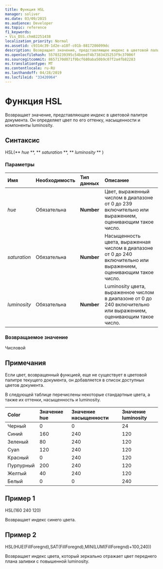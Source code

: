 ```yaml
---
title: Функция HSL
manager: soliver
ms.date: 03/09/2015
ms.audience: Developer
ms.topic: reference
f1_keywords:
- Vis_DSS.chm82251438
localization_priority: Normal
ms.assetid: c9314c39-1d2e-a18f-c01b-8817286099dc
description: Возвращает значение, представляющее индекс в цветовой палитре документа. Он определяет цвет по его оттенку, насыщенности и компоненты luminosity.
ms.openlocfilehash: 55703239395c54beedf4b7383435253f9c37006f
ms.sourcegitcommit: 8657170d071f9bcf680aba50b9c07f2a4fb82283
ms.translationtype: MT
ms.contentlocale: ru-RU
ms.lasthandoff: 04/28/2019
ms.locfileid: "33420964"
---
```

# <a name="hsl-function"></a>Функция HSL

Возвращает значение, представляющее индекс в цветовой палитре документа. Он определяет цвет по его оттенку, насыщенности и компоненты luminosity.
  
## <a name="syntax"></a>Синтаксис

HSL(** *hue* **, ** *saturation* **, ** *luminosity* ** ) 
  
### <a name="parameters"></a>Параметры

|**Имя**|**Необходимость**|**Тип данных**|**Описание**|
|:-----|:-----|:-----|:-----|
| _hue_ <br/> |Обязательна  <br/> |**Number** <br/> |Цвет, выраженный числом в диапазоне от 0 до 239 включительно или выражением, оценивающим такое число.  <br/> |
| _saturation_ <br/> |Обязательна  <br/> |**Number** <br/> |Насыщенность цвета, выраженная числом в диапазоне от 0 до 240 включительно или выражением, оценивающим такое число.  <br/> |
| _luminosity_ <br/> |Обязательна  <br/> |**Number** <br/> | Luminosity цвета, выраженное числом в диапазоне от 0 до 240 включительно или выражением, оценивающим такое число.  <br/> |
   
### <a name="return-value"></a>Возвращаемое значение

Числовой
  
## <a name="remarks"></a>Примечания

Если цвет, возвращенный функцией, еще не существует в цветовой палитре текущего документа, он добавляется в список доступных цветов документа. 
  
В следующей таблице перечислены некоторые стандартные цвета, а также их оттенки, насыщенность и luminosity. 
  
|**Color**|**Значение hue**|**Значение насыщенности**|**Значение luminosity**|
|:-----|:-----|:-----|:-----|
|Черный  <br/> |0  <br/> |0  <br/> |24  <br/> |
|Синий  <br/> |160  <br/> |240  <br/> |120  <br/> |
|Зеленый  <br/> |80  <br/> |240  <br/> |120  <br/> |
|Cyan  <br/> |120  <br/> |240  <br/> |120  <br/> |
|Красный  <br/> |0  <br/> |240  <br/> |120  <br/> |
|Пурпурный  <br/> |200  <br/> |240  <br/> |120  <br/> |
|Желтый  <br/> |40  <br/> |240  <br/> |120  <br/> |
|Белый  <br/> |0  <br/> |0  <br/> |240  <br/> |
   
## <a name="example-1"></a>Пример 1

HSL(160 240 120)
  
Возвращает индекс синего цвета.
  
## <a name="example-2"></a>Пример 2

HSL(HUE(FillForegnd),SAT(FillForegnd),MIN(LUM(FillForegnd)+100,240))
  
Возвращает индекс цвета, который зеркально отражает цвет переднего плана заливки с повышенной luminosity.
  

